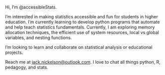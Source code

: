 Hi, I’m @accessibleStats.

I’m interested in making statistics accessible and fun for students in higher education. 
I’m currently learning to develop python programs that automate and help teach statistics fundamentals. Currently, I am exploring memory allocation 
techniques, the efficient use of system resources, local vs global variables, and nesting functions.

I’m looking to learn and collaborate on statistical analysis or educational projects.

Reach me at jack.nickelson@outlook.com. I love to chat all things python, R, pedagogy, and stats.
